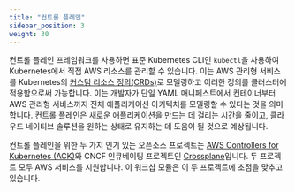 ```yaml
---
title: "컨트롤 플레인"
sidebar_position: 3
weight: 30
---
```


컨트롤 플레인 프레임워크를 사용하면 표준 Kubernetes CLI인 `kubectl`을 사용하여 Kubernetes에서 직접 AWS 리소스를 관리할 수 있습니다. 이는 AWS 관리형 서비스를 Kubernetes의 [커스텀 리소스 정의(CRDs)](https://kubernetes.io/docs/concepts/extend-kubernetes/api-extension/custom-resources/)로 모델링하고 이러한 정의를 클러스터에 적용함으로써 가능합니다. 이는 개발자가 단일 YAML 매니페스트에서 컨테이너부터 AWS 관리형 서비스까지 전체 애플리케이션 아키텍처를 모델링할 수 있다는 것을 의미합니다. 컨트롤 플레인은 새로운 애플리케이션을 만드는 데 걸리는 시간을 줄이고, 클라우드 네이티브 솔루션을 원하는 상태로 유지하는 데 도움이 될 것으로 예상됩니다.

컨트롤 플레인을 위한 두 가지 인기 있는 오픈소스 프로젝트는 [AWS Controllers for Kubernetes (ACK)](https://aws-controllers-k8s.github.io/community/)와 CNCF 인큐베이팅 프로젝트인 [Crossplane](https://www.crossplane.io/)입니다. 두 프로젝트 모두 AWS 서비스를 지원합니다. 이 워크샵 모듈은 이 두 프로젝트에 초점을 맞추고 있습니다.